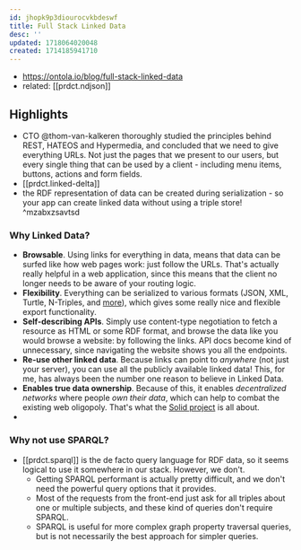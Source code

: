 ```yaml
---
id: jhopk9p3diourocvkbdeswf
title: Full Stack Linked Data
desc: ''
updated: 1718064020048
created: 1714185941710
---
```


- https://ontola.io/blog/full-stack-linked-data
- related: [[prdct.ndjson]]


## Highlights

- CTO @thom-van-kalkeren thoroughly studied the principles behind REST, HATEOS and Hypermedia, and concluded that we need to give everything URLs. Not just the pages that we present to our users, but every single thing that can be used by a client - including menu items, buttons, actions and form fields.
- [[prdct.linked-delta]]
- the RDF representation of data can be created during serialization - so your app can create linked data without using a triple store! ^mzabxzsavtsd

### Why Linked Data?

-   **Browsable**. Using links for everything in data, means that data can be surfed like how web pages work: just follow the URLs. That's actually really helpful in a web application, since this means that the client no longer needs to be aware of your routing logic.
-   **Flexibility**. Everything can be serialized to various formats (JSON, XML, Turtle, N-Triples, and [more](https://ontola.io/blog/rdf-serialization-formats/)), which gives some really nice and flexible export functionality.
-   **Self-describing APIs**. Simply use content-type negotiation to fetch a resource as HTML or some RDF format, and browse the data like you would browse a website: by following the links. API docs become kind of unnecessary, since navigating the website shows you all the endpoints.
-   **Re-use other linked data**. Because links can point to _anywhere_ (not just your server), you can use all the publicly available linked data! This, for me, has always been the number one reason to believe in Linked Data.
-   **Enables true data ownership**. Because of this, it enables _decentralized networks_ where people _own their data_, which can help to combat the existing web oligopoly. That's what the [Solid project](https://ontola.io/solid) is all about.
-   

### Why not use SPARQL?

- [[prdct.sparql]] is the de facto query language for RDF data, so it seems logical to use it somewhere in our stack. However, we don't. 
  - Getting SPARQL performant is actually pretty difficult, and we don't need the powerful query options that it provides. 
  - Most of the requests from the front-end just ask for all triples about one or multiple subjects, and these kind of queries don't require SPARQL. 
  - SPARQL is useful for more complex graph property traversal queries, but is not necessarily the best approach for simpler queries.